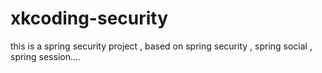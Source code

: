 # xkcoding-security
this is a spring security project , based on spring security , spring social , spring session....
